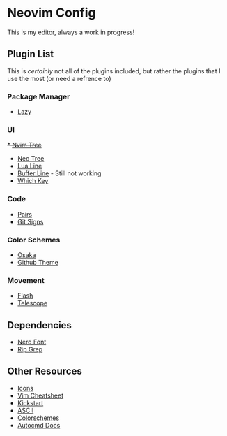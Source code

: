 # Neovim Config

This is my editor, always a work in progress!

## Plugin List

This is *certainly* not all of the plugins included, but rather the plugins that I use the most (or need a refrence to)

### Package Manager

* [Lazy](https://github.com/folke/lazy.nvim)

### UI

~~* [Nvim Tree](https://github.com/nvim-tree/nvim-tree.lua/tree/master)~~
* [Neo Tree](https://github.com/nvim-neo-tree/neo-tree.nvim)
* [Lua Line](https://github.com/nvim-lualine/lualine.nvim)
* [Buffer Line](https://github.com/akinsho/bufferline.nvim) - Still not working
* [Which Key](https://github.com/folke/which-key.nvim)

### Code

* [Pairs](https://github.com/echasnovski/mini.pairs)
* [Git Signs](https://github.com/lewis6991/gitsigns.nvim)

### Color Schemes

* [Osaka](https://github.com/craftzdog/solarized-osaka.nvim)
* [Github Theme](https://github.com/projekt0n/github-nvim-theme)

### Movement

* [Flash](https://github.com/folke/flash.nvim)
* [Telescope](https://github.com/nvim-telescope/telescope.nvim)

## Dependencies

* [Nerd Font](https://github.com/nvim-neo-tree/neo-tree.nvim)
* [Rip Grep](https://github.com/BurntSushi/ripgrep)

## Other Resources

* [Icons](https://www.nerdfonts.com/cheat-sheet)
* [Vim Cheatsheet](https://vim.rtorr.com/)
* [Kickstart](https://github.com/nvim-lua/kickstart.nvim/tree/master)
* [ASCII](https://github.com/MaximilianLloyd/ascii.nvim/blob/master/lua/ascii/text/neovim.lua)
* [Colorschemes](https://vimcolorschemes.com/dark/)
* [Autocmd Docs](https://vimdoc.sourceforge.net/htmldoc/autocmd.html)

